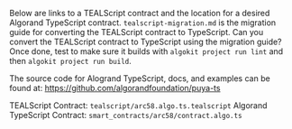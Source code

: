Below are links to a TEALScript contract and the location for a desired Algorand TypeScript contract. `tealscript-migration.md` is the migration guide for converting the TEALScript contract to TypeScript. Can you convert the TEALScript contract to TypeScript using the migration guide? Once done, test to make sure it builds with `algokit project run lint` and then `algokit project run build`.

The source code for Alogrand TypeScript, docs, and examples can be found at: <https://github.com/algorandfoundation/puya-ts>

TEALScript Contract: `tealscript/arc58.algo.ts.tealscript`
Algorand TypeScript Contract: `smart_contracts/arc58/contract.algo.ts`
